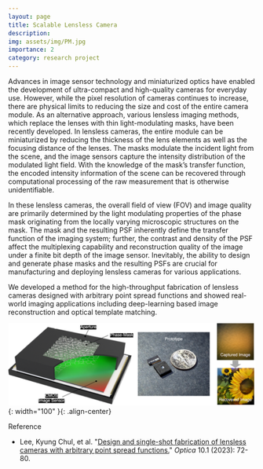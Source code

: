 ```yaml
---
layout: page
title: Scalable Lensless Camera
description: 
img: assets/img/PM.jpg
importance: 2
category: research project
---
```


Advances in image sensor technology and miniaturized optics have enabled the development of ultra-compact and high-quality cameras for everyday use. However, while the pixel resolution of cameras continues to increase, there are physical limits to reducing the size and cost of the entire camera module. As an alternative approach, various lensless imaging methods, which replace the lenses with thin light-modulating masks, have been recently developed. In lensless cameras, the entire module can be miniaturized by reducing the thickness of the lens elements as well as the focusing distance of the lenses. The masks modulate the incident light from the scene, and the image sensors capture the intensity distribution of the modulated light field. With the knowledge of the mask’s transfer function, the encoded intensity information of the scene can be recovered through computational processing of the raw measurement that is otherwise unidentifiable.



In these lensless cameras, the overall field of view (FOV) and image quality are primarily determined by the light modulating properties of the phase mask originating from the locally varying microscopic structures on the mask. The mask and the resulting PSF inherently define the transfer function of the imaging system; further, the contrast and density of the PSF affect the multiplexing capability and reconstruction quality of the image under a finite bit depth of the image sensor. Inevitably, the ability to design and generate phase masks and the resulting PSFs are crucial for manufacturing and deploying lensless cameras for various applications.



We developed a method for the high-throughput fabrication of lensless cameras designed with arbitrary point spread functions and showed real-world imaging applications including deep-learning based image reconstruction and optical template matching.



![lensless camera](/assets/img/lensless_camera.png){: width="100" }{: .align-center}






Reference

* Lee, Kyung Chul, et al. "[Design and single-shot fabrication of lensless cameras with arbitrary point spread functions.](https://opg.optica.org/optica/fulltext.cfm?uri=optica-10-1-72&id=525050)" *Optica* 10.1 (2023): 72-80.

